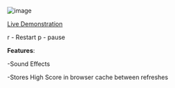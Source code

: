 
![image](https://github.com/JeremyGroce/snake/assets/108232216/c8fb2cc7-8fcb-489e-bf42-714ebb884297)
  
  [Live Demonstration](https://jeremygroce.github.io/snake/src/index.html)

r - Restart
p - pause

**Features**: 

-Sound Effects

-Stores High Score in browser cache between refreshes


